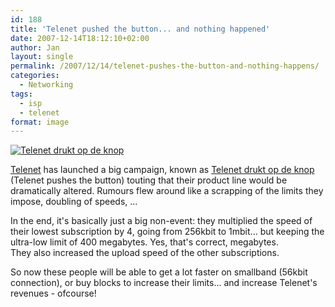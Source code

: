 ```yaml
---
id: 188
title: 'Telenet pushed the button... and nothing happened'
date: 2007-12-14T18:12:10+02:00
author: Jan
layout: single
permalink: /2007/12/14/telenet-pushes-the-button-and-nothing-happens/
categories:
  - Networking
tags:
  - isp
  - telenet
format: image
---
```

[![Telenet drukt op de knop][img]][url]

[Telenet](http://www.telenet.be) has launched a big campaign, known as [Telenet drukt op de knop](http://www.telenetdruktopdeknop.be) (Telenet pushes the button) touting that their product line would be dramatically altered. Rumours flew around like a scrapping of the limits they impose, doubling of speeds, ...

In the end, it's basically just a big non-event: they multiplied the speed of their lowest subscription by 4, going from 256kbit to 1mbit... but keeping the ultra-low limit of 400 megabytes. Yes, that's correct, megabytes.  
They also increased the upload speed of the other subscriptions.

So now these people will be able to get a lot faster on smallband (56kbit connection), or buy blocks to increase their limits... and increase Telenet's revenues - ofcourse!

[url]: http://www.telenetdruktopdeknop.be
[img]: /assets/images/2007/12/telenet-sm.jpg